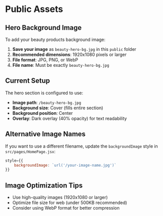 # Public Assets

## Hero Background Image

To add your beauty products background image:

1. **Save your image** as `beauty-hero-bg.jpg` in this `public` folder
2. **Recommended dimensions**: 1920x1080 pixels or larger
3. **File format**: JPG, PNG, or WebP
4. **File name**: Must be exactly `beauty-hero-bg.jpg`

## Current Setup

The hero section is configured to use:
- **Image path**: `/beauty-hero-bg.jpg`
- **Background size**: Cover (fills entire section)
- **Background position**: Center
- **Overlay**: Dark overlay (40% opacity) for text readability

## Alternative Image Names

If you want to use a different filename, update the `backgroundImage` style in `src/pages/HomePage.jsx`:

```jsx
style={{
    backgroundImage: `url('/your-image-name.jpg')`
}}
```

## Image Optimization Tips

- Use high-quality images (1920x1080 or larger)
- Optimize file size for web (under 500KB recommended)
- Consider using WebP format for better compression
